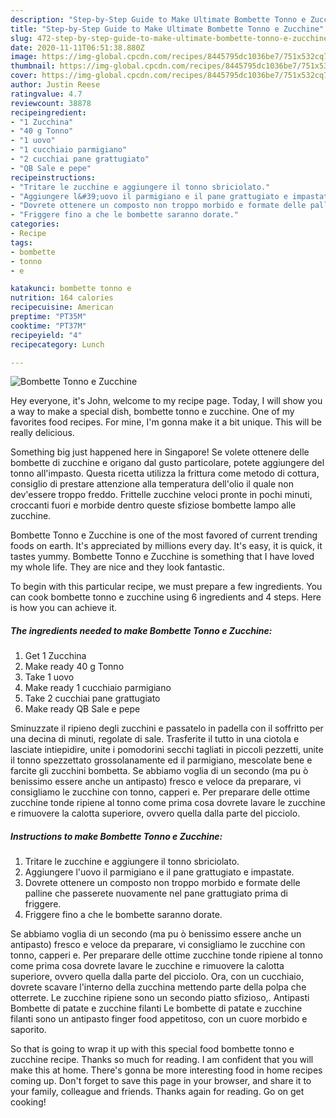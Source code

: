 ```yaml
---
description: "Step-by-Step Guide to Make Ultimate Bombette Tonno e Zucchine"
title: "Step-by-Step Guide to Make Ultimate Bombette Tonno e Zucchine"
slug: 472-step-by-step-guide-to-make-ultimate-bombette-tonno-e-zucchine
date: 2020-11-11T06:51:38.880Z
image: https://img-global.cpcdn.com/recipes/8445795dc1036be7/751x532cq70/bombette-tonno-e-zucchine-recipe-main-photo.jpg
thumbnail: https://img-global.cpcdn.com/recipes/8445795dc1036be7/751x532cq70/bombette-tonno-e-zucchine-recipe-main-photo.jpg
cover: https://img-global.cpcdn.com/recipes/8445795dc1036be7/751x532cq70/bombette-tonno-e-zucchine-recipe-main-photo.jpg
author: Justin Reese
ratingvalue: 4.7
reviewcount: 38878
recipeingredient:
- "1 Zucchina"
- "40 g Tonno"
- "1 uovo"
- "1 cucchiaio parmigiano"
- "2 cucchiai pane grattugiato"
- "QB Sale e pepe"
recipeinstructions:
- "Tritare le zucchine e aggiungere il tonno sbriciolato."
- "Aggiungere l&#39;uovo il parmigiano e il pane grattugiato e impastate."
- "Dovrete ottenere un composto non troppo morbido e formate delle palline che passerete nuovamente nel pane grattugiato prima di friggere."
- "Friggere fino a che le bombette saranno dorate."
categories:
- Recipe
tags:
- bombette
- tonno
- e

katakunci: bombette tonno e 
nutrition: 164 calories
recipecuisine: American
preptime: "PT35M"
cooktime: "PT37M"
recipeyield: "4"
recipecategory: Lunch

---
```



![Bombette Tonno e Zucchine](https://img-global.cpcdn.com/recipes/8445795dc1036be7/751x532cq70/bombette-tonno-e-zucchine-recipe-main-photo.jpg)

Hey everyone, it's John, welcome to my recipe page. Today, I will show you a way to make a special dish, bombette tonno e zucchine. One of my favorites food recipes. For mine, I'm gonna make it a bit unique. This will be really delicious.

Something big just happened here in Singapore! Se volete ottenere delle bombette di zucchine e origano dal gusto particolare, potete aggiungere del tonno all&#39;impasto. Questa ricetta utilizza la frittura come metodo di cottura, consiglio di prestare attenzione alla temperatura dell&#39;olio il quale non dev&#39;essere troppo freddo. Frittelle zucchine veloci pronte in pochi minuti, croccanti fuori e morbide dentro queste sfiziose bombette lampo alle zucchine.

Bombette Tonno e Zucchine is one of the most favored of current trending foods on earth. It's appreciated by millions every day. It's easy, it is quick, it tastes yummy. Bombette Tonno e Zucchine is something that I have loved my whole life. They are nice and they look fantastic.


To begin with this particular recipe, we must prepare a few ingredients. You can cook bombette tonno e zucchine using 6 ingredients and 4 steps. Here is how you can achieve it.

<!--inarticleads1-->

##### The ingredients needed to make Bombette Tonno e Zucchine:

1. Get 1 Zucchina
1. Make ready 40 g Tonno
1. Take 1 uovo
1. Make ready 1 cucchiaio parmigiano
1. Take 2 cucchiai pane grattugiato
1. Make ready QB Sale e pepe


Sminuzzate il ripieno degli zucchini e passatelo in padella con il soffritto per una decina di minuti, regolate di sale. Trasferite il tutto in una ciotola e lasciate intiepidire, unite i pomodorini secchi tagliati in piccoli pezzetti, unite il tonno spezzettato grossolanamente ed il parmigiano, mescolate bene e farcite gli zucchini bombetta. Se abbiamo voglia di un secondo (ma pu ò benissimo essere anche un antipasto) fresco e veloce da preparare, vi consigliamo le zucchine con tonno, capperi e. Per preparare delle ottime zucchine tonde ripiene al tonno come prima cosa dovrete lavare le zucchine e rimuovere la calotta superiore, ovvero quella dalla parte del picciolo. 

<!--inarticleads2-->

##### Instructions to make Bombette Tonno e Zucchine:

1. Tritare le zucchine e aggiungere il tonno sbriciolato.
1. Aggiungere l&#39;uovo il parmigiano e il pane grattugiato e impastate.
1. Dovrete ottenere un composto non troppo morbido e formate delle palline che passerete nuovamente nel pane grattugiato prima di friggere.
1. Friggere fino a che le bombette saranno dorate.


Se abbiamo voglia di un secondo (ma pu ò benissimo essere anche un antipasto) fresco e veloce da preparare, vi consigliamo le zucchine con tonno, capperi e. Per preparare delle ottime zucchine tonde ripiene al tonno come prima cosa dovrete lavare le zucchine e rimuovere la calotta superiore, ovvero quella dalla parte del picciolo. Ora, con un cucchiaio, dovrete scavare l&#39;interno della zucchina mettendo parte della polpa che otterrete. Le zucchine ripiene sono un secondo piatto sfizioso,. Antipasti Bombette di patate e zucchine filanti Le bombette di patate e zucchine filanti sono un antipasto finger food appetitoso, con un cuore morbido e saporito. 

So that is going to wrap it up with this special food bombette tonno e zucchine recipe. Thanks so much for reading. I am confident that you will make this at home. There's gonna be more interesting food in home recipes coming up. Don't forget to save this page in your browser, and share it to your family, colleague and friends. Thanks again for reading. Go on get cooking!
